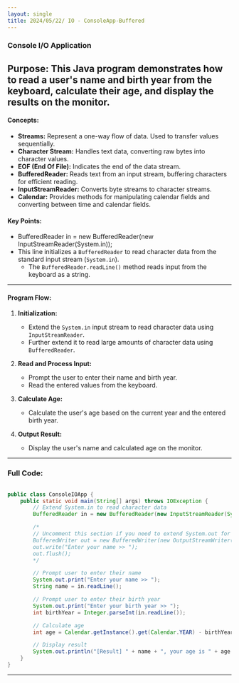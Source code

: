 ```yaml
---
layout: single
title: 2024/05/22/ IO - ConsoleApp-Buffered
---
```


### Console I/O Application

**Purpose:**
This Java program demonstrates how to read a user's name and birth year from the keyboard, calculate their age, and display the results on the monitor.
---

#### Concepts:
- **Streams:** Represent a one-way flow of data. Used to transfer values sequentially.
- **Character Stream:** Handles text data, converting raw bytes into character values.
- **EOF (End Of File):** Indicates the end of the data stream.
- **BufferedReader:** Reads text from an input stream, buffering characters for efficient reading.
- **InputStreamReader:** Converts byte streams to character streams.
- **Calendar:** Provides methods for manipulating calendar fields and converting between time and calendar fields.

#### Key Points:

  - BufferedReader in = new BufferedReader(new InputStreamReader(System.in));
  - This line initializes a `BufferedReader` to read character data from the standard input stream (`System.in`).
    - The `BufferedReader.readLine()` method reads input from the keyboard as a string.
    
---

#### Program Flow:
1. **Initialization:**
   - Extend the `System.in` input stream to read character data using `InputStreamReader`.
   - Further extend it to read large amounts of character data using `BufferedReader`.

2. **Read and Process Input:**
   - Prompt the user to enter their name and birth year.
   - Read the entered values from the keyboard.

3. **Calculate Age:**
   - Calculate the user's age based on the current year and the entered birth year.

4. **Output Result:**
   - Display the user's name and calculated age on the monitor.

---

### Full Code:

```java

public class ConsoleIOApp {
    public static void main(String[] args) throws IOException {
        // Extend System.in to read character data
        BufferedReader in = new BufferedReader(new InputStreamReader(System.in));

        /*
        // Uncomment this section if you need to extend System.out for character data output
        BufferedWriter out = new BufferedWriter(new OutputStreamWriter(System.out));
        out.write("Enter your name >> ");
        out.flush();
        */

        // Prompt user to enter their name
        System.out.print("Enter your name >> ");
        String name = in.readLine();

        // Prompt user to enter their birth year
        System.out.print("Enter your birth year >> ");
        int birthYear = Integer.parseInt(in.readLine());

        // Calculate age
        int age = Calendar.getInstance().get(Calendar.YEAR) - birthYear;

        // Display result
        System.out.println("[Result] " + name + ", your age is " + age + " years.");
    }
}
```

---

